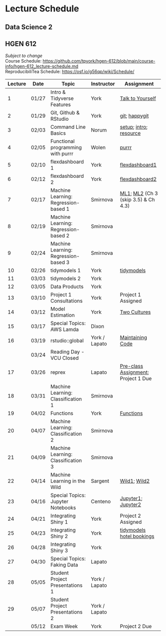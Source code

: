 # Lecture Schedule
## Data Science 2
## HGEN 612
*Subject to change*  
Course Schedule:  https://github.com/tpyork/hgen-612/blob/main/course-info/hgen-612_lecture-schedule.md  
ReproducibiliTea Schedule:  https://osf.io/g56qp/wiki/Schedule/  


| Lecture | Date      | Topic                                      | Instructor       | Assignment                 |  
|---------| --------- | ------------------------------------------ | ---------------- | -------------------------- |  
| 1       | 01/27     | Intro & Tidyverse Features                 | York             | [Talk to Yourself][7]      |  
| 2       | 01/29     | Git, Github & RStudio                      | York             | [git][1]; [happygit][2]    |  
| 3       | 02/03     | Command Line Basics                        | Norum            | [setup][8]; [intro][9]; [resource][10]                          |  
| 4       | 02/05     | Functional programming with purrr          | Wolen            | [purrr][11]                |  
| 5       | 02/10     | flexdashboard 1                            | York             | [flexdashboard1][12]       |  
| 6       | 02/12     | flexdashboard 2                            | York             | [flexdashboard2][13]       |  
| 7       | 02/17     | Machine Learning: Regression-based 1       | Smirnova         | [ML1][3]; [ML2][4] (Ch 3 (skip 3.5) & Ch 4.3) |  
| 8       | 02/19     | Machine Learning: Regression-based 2       | Smirnova         |                            |  
| 9       | 02/24     | Machine Learning: Regression-based 3       | Smirnova         |                            |  
| 10      | 02/26     | tidymodels 1                               | York             | [tidymodels][15]           |  
| 11      | 03/03     | tidymodels 2                               | York             |                            |  
| 12      | 03/05     | Data Products                              | York             |                            |  
| 13      | 03/10     | Project 1 Consultations                    | York             | Project 1 Assigned         |  
| 14      | 03/12     | Model Estimation                           | York             | [Two Cultures][14]         |  
| 15      | 03/17     | Special Topics: AWS Lamda                  | Dixon            |                            |  
| 16      | 03/19     | rstudio::global                            | York / Lapato    | [Maintaining Code][16]     |  
|         | 03/24     | Reading Day - VCU Closed                   |                  |                            |  
| 17      | 03/26     | reprex                                     | Lapato           | [Pre-class Assignment][17]; Project 1 Due |  
| 18      | 03/31     | Machine Learning: Classification 1         | Smirnova         |                            |  
| 19      | 04/02     | Functions                                  | York             | [Functions][20]            |  
| 20      | 04/07     | Machine Learning: Classification 2         | Smirnova         |                            |  
| 21      | 04/09     | Machine Learning: Classification 3         | Smirnova         |                            |  
| 22      | 04/14     | Machine Learning in the Wild               | Sargent          | [Wild1][5]; [Wild2][6]     |
| 23      | 04/16     | Special Topics: Jupyter Notebooks          | Centeno          | [Jupyter1][18]; [Jupyter2][19] |  
| 24      | 04/21     | Integrating Shiny 1                        | York             | Project 2 Assigned         |  
| 25      | 04/23     | Integrating Shiny 2                        | York             | [tidymodels hotel bookings][21] |  
| 26      | 04/28     | Integrating Shiny 3                        | York             |                            |  
| 27      | 04/30     | Special Topics: Faking Data                | Lapato           |                            |  
| 28      | 05/05     | Student Project Presentations 1            | York / Lapato    |                            |  
| 29      | 05/07     | Student Project Presentations 2            | York / Lapato    |                            |  
|         | 05/12     | Exam Week                                  | York             | Project 2 Due              |           


[1]: https://osf.io/4a26g "Democratic Science"
[2]: https://happygitwithr.com "happygitwithR"
[3]: https://osf.io/d7we8/ "Pine Beetle Data"
[4]: https://osf.io/nstcw/ "Introduction to Statistical Learning"
[5]: https://osf.io/rmtsx/ "Machine Learning and Science"
[6]: https://osf.io/gpt3h/ "Machine Learning and Aging Research"
[7]: https://rstudio.com/resources/rstudioconf-2020/don-t-repeat-yourself-talk-to-yourself-repeated-reporting-in-the-r-universe/ "DRY"
[8]: https://osf.io/wvfm2 "setup check"
[9]: https://computers.tutsplus.com/tutorials/navigating-the-terminal-a-gentle-introduction--mac-3855 "Navigating the Terminal"
[10]: https://happygitwithr.com/shell.html "The Shell"
[11]: https://jennybc.github.io/purrr-tutorial/ "Jenny Bryan's purrr examples"
[12]: https://blog.rstudio.com/2016/05/17/flexdashboard-easy-interactive-dashboards-for-r/ "Introducing flexdashboard"
[13]: https://rmarkdown.rstudio.com/flexdashboard/ "flexdashboard: Easy interactive dashboards for R"
[14]: https://osf.io/r3pyb/ "Statistical Modeling: The Two Cultures"
[15]: https://www.tidymodels.org/
[16]: https://rstudio.com/resources/rstudioglobal-2021/maintaining-the-house-the-tidyverse-built/ "rstudio::conf 2021"
[17]: https://forms.gle/tBtzGuRCu2hx722S6 "pre-class assignment"
[18]: https://osf.io/ehgmf/ "jupyter, 10 simple rules"
[19]: https://osf.io/4e27y/ "jupyter, extra"
[20]: https://r4ds.had.co.nz/functions.html "functions"
[21]: https://www.tidymodels.org/start/case-study/ "tidymodels hotel bookings"
